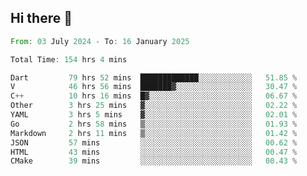 ## Hi there 👋

<!--START_SECTION:waka-->

```rust
From: 03 July 2024 - To: 16 January 2025

Total Time: 154 hrs 4 mins

Dart         79 hrs 52 mins  █████████████░░░░░░░░░░░░   51.85 %
V            46 hrs 56 mins  ███████▓░░░░░░░░░░░░░░░░░   30.47 %
C++          10 hrs 16 mins  █▓░░░░░░░░░░░░░░░░░░░░░░░   06.67 %
Other        3 hrs 25 mins   ▓░░░░░░░░░░░░░░░░░░░░░░░░   02.22 %
YAML         3 hrs 5 mins    ▓░░░░░░░░░░░░░░░░░░░░░░░░   02.01 %
Go           2 hrs 58 mins   ▒░░░░░░░░░░░░░░░░░░░░░░░░   01.93 %
Markdown     2 hrs 11 mins   ▒░░░░░░░░░░░░░░░░░░░░░░░░   01.42 %
JSON         57 mins         ░░░░░░░░░░░░░░░░░░░░░░░░░   00.62 %
HTML         43 mins         ░░░░░░░░░░░░░░░░░░░░░░░░░   00.47 %
CMake        39 mins         ░░░░░░░░░░░░░░░░░░░░░░░░░   00.43 %
```

<!--END_SECTION:waka-->

<!--
**mathiskakal/mathiskakal** is a ✨ _special_ ✨ repository because its `README.md` (this file) appears on your GitHub profile.

Here are some ideas to get you started:

- 🔭 I’m currently working on ...
- 🌱 I’m currently learning ...
- 👯 I’m looking to collaborate on ...
- 🤔 I’m looking for help with ...
- 💬 Ask me about ...
- 📫 How to reach me: ...
- 😄 Pronouns: ...
- ⚡ Fun fact: ...
-->
